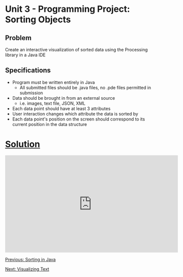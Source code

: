 # Unit 3 - Programming Project: Sorting Objects

## Problem
  Create an interactive visualization of sorted data using the Processing library in a Java IDE

## Specifications
  * Program must be written entirely in Java
    * All submitted files should be .java files, no .pde files permitted in submission
  * Data should be brought in from an external source
    * i.e. images, text file, JSON, XML
  * Each data point should have at least 3 attributes
  * User interaction changes which attribute the data is sorted by
  * Each data point's position on the screen should correspond to its current position in the data structure

# [Solution](https://github.com/blwatkins/Data-Structures-From-A-New-Perspective/tree/master/3_Sorting/ProjectSolution/src)

<iframe width="560" height="315" src="https://www.youtube.com/embed/ZPWIMiJ2shw" frameborder="0" allowfullscreen></iframe>

<br>

[Previous: Sorting in Java](day1.md)

[Next: Visualizing Text](homework1.md)
